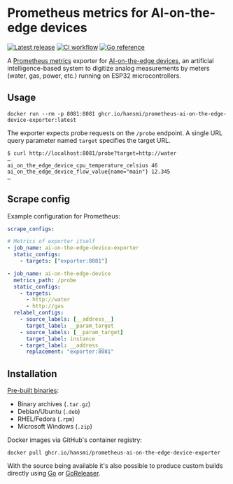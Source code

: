 # Prometheus metrics for AI-on-the-edge devices

[![Latest release](https://img.shields.io/github/v/release/hansmi/prometheus-ai-on-the-edge-device-exporter)][releases]
[![CI workflow](https://github.com/hansmi/prometheus-ai-on-the-edge-device-exporter/actions/workflows/ci.yaml/badge.svg)](https://github.com/hansmi/prometheus-ai-on-the-edge-device-exporter/actions/workflows/ci.yaml)
[![Go reference](https://pkg.go.dev/badge/github.com/hansmi/prometheus-ai-on-the-edge-device-exporter.svg)](https://pkg.go.dev/github.com/hansmi/prometheus-ai-on-the-edge-device-exporter)

A [Prometheus metrics][prometheus] exporter for [AI-on-the-edge
devices][aiontheedge], an artificial intelligence-based system to digitize
analog measurements by meters (water, gas, power, etc.) running on ESP32
microcontrollers.


## Usage

```shell
docker run --rm -p 8081:8081 ghcr.io/hansmi/prometheus-ai-on-the-edge-device-exporter:latest
```

The exporter expects probe requests on the `/probe` endpoint. A single URL
query parameter named `target` specifies the target URL.

```shell
$ curl http://localhost:8081/probe?target=http://water
…
ai_on_the_edge_device_cpu_temperature_celsius 46
ai_on_the_edge_device_flow_value{name="main"} 12.345
…
```


## Scrape config

Example configuration for Prometheus:

```yaml
scrape_configs:

# Metrics of exporter itself
- job_name: ai-on-the-edge-device-exporter
  static_configs:
    - targets: ["exporter:8081"]

- job_name: ai-on-the-edge-device
  metrics_path: /probe
  static_configs:
    - targets:
      - http://water
      - http://gas
  relabel_configs:
    - source_labels: [__address__]
      target_label: __param_target
    - source_labels: [__param_target]
      target_label: instance
    - target_label: __address__
      replacement: "exporter:8081"
```


## Installation

[Pre-built binaries][releases]:

* Binary archives (`.tar.gz`)
* Debian/Ubuntu (`.deb`)
* RHEL/Fedora (`.rpm`)
* Microsoft Windows (`.zip`)

Docker images via GitHub's container registry:

```shell
docker pull ghcr.io/hansmi/prometheus-ai-on-the-edge-device-exporter
```

With the source being available it's also possible to produce custom builds
directly using [Go][golang] or [GoReleaser][goreleaser].


[aiontheedge]: https://github.com/jomjol/AI-on-the-edge-device
[golang]: https://golang.org/
[goreleaser]: https://goreleaser.com/
[prometheus]: https://prometheus.io/
[releases]: https://github.com/hansmi/prometheus-ai-on-the-edge-device-exporter/releases/latest

<!-- vim: set sw=2 sts=2 et : -->
